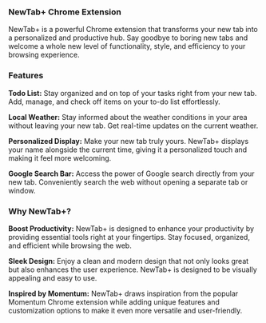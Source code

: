 ### NewTab+ Chrome Extension
NewTab+ is a powerful Chrome extension that transforms your new tab into a personalized and productive hub. Say goodbye to boring new tabs and welcome a whole new level of functionality, style, and efficiency to your browsing experience.

### Features
**Todo List:** Stay organized and on top of your tasks right from your new tab. Add, manage, and check off items on your to-do list effortlessly.

**Local Weather:** Stay informed about the weather conditions in your area without leaving your new tab. Get real-time updates on the current weather.

**Personalized Display:** Make your new tab truly yours. NewTab+ displays your name alongside the current time, giving it a personalized touch and making it feel more welcoming.

**Google Search Bar:** Access the power of Google search directly from your new tab. Conveniently search the web without opening a separate tab or window.

### Why NewTab+?
**Boost Productivity:** NewTab+ is designed to enhance your productivity by providing essential tools right at your fingertips. Stay focused, organized, and efficient while browsing the web.

**Sleek Design:** Enjoy a clean and modern design that not only looks great but also enhances the user experience. NewTab+ is designed to be visually appealing and easy to use.

**Inspired by Momentum:** NewTab+ draws inspiration from the popular Momentum Chrome extension while adding unique features and customization options to make it even more versatile and user-friendly.
